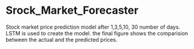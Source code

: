 # Srock_Market_Forecaster
Stock market price prediction model after 1,3,5,10, 30  number of days.
LSTM is used to create the model.
the final figure shows the comparision between the actual and the predicted prices.
